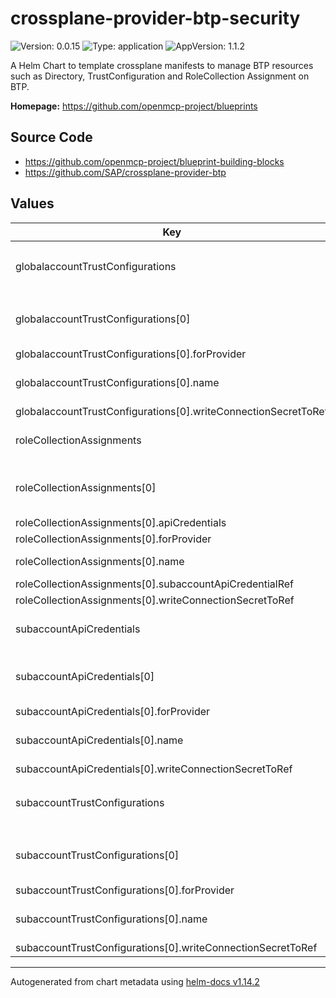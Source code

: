 

# crossplane-provider-btp-security

![Version: 0.0.15](https://img.shields.io/badge/Version-0.0.15-informational?style=flat-square) ![Type: application](https://img.shields.io/badge/Type-application-informational?style=flat-square) ![AppVersion: 1.1.2](https://img.shields.io/badge/AppVersion-1.1.2-informational?style=flat-square)

A Helm Chart to template crossplane manifests to manage BTP resources such as Directory, TrustConfiguration and RoleCollection Assignment on BTP.

**Homepage:** <https://github.com/openmcp-project/blueprints>

## Source Code

* <https://github.com/openmcp-project/blueprint-building-blocks>
* <https://github.com/SAP/crossplane-provider-btp>

## Values

| Key | Type | Default | Description |
|-----|------|---------|-------------|
| globalaccountTrustConfigurations | list | object | `globalaccountTrustConfigurations[].` orchestrate [`kind: GlobalaccountTrustConfiguration`](https://doc.crds.dev/github.com/SAP/crossplane-provider-btp/security.btp.sap.crossplane.io/GlobalaccountTrustConfiguration/v1alpha1@v1.1.2) of [BTP Accounts](https://help.sap.com/docs/btp/sap-business-technology-platform/account-model). |
| globalaccountTrustConfigurations[0] | object | `{"btpSapCrossplaneProviderConfigRefName":"","forProvider":[],"name":"","writeConnectionSecretToRef":[]}` | btpSapCrossplaneProviderConfigRefName defines crossplane provider configuration reference name (identifier) of a [BTP Global Account](https://help.sap.com/docs/btp/sap-business-technology-platform/getting-global-account)! |
| globalaccountTrustConfigurations[0].forProvider | list | `[]` | [forProvider](https://doc.crds.dev/github.com/SAP/crossplane-provider-btp/security.btp.sap.crossplane.io/GlobalaccountTrustConfiguration/v1alpha1@v1.1.2) CRD |
| globalaccountTrustConfigurations[0].name | string | - | Name of the GlobalaccountTrustConfiguration resource - [CRD Browser](https://doc.crds.dev/github.com/SAP/crossplane-provider-btp/security.btp.sap.crossplane.io/GlobalaccountTrustConfiguration/v1alpha1@v1.1.2?path=metadata). |
| globalaccountTrustConfigurations[0].writeConnectionSecretToRef | list | `[]` | optional |
| roleCollectionAssignments | list | object | `roleCollectionAssignments[].` orchestrate [`kind: RoleCollectionAssignment`](https://doc.crds.dev/github.com/SAP/crossplane-provider-btp/security.btp.sap.crossplane.io/RoleCollectionAssignment/v1alpha1@v1.1.2) of [BTP Accounts](https://help.sap.com/docs/btp/sap-business-technology-platform/account-model). |
| roleCollectionAssignments[0] | object | `{"apiCredentials":[],"btpSapCrossplaneProviderConfigRefName":"","forProvider":[],"name":"","subaccountApiCredentialRef":[],"writeConnectionSecretToRef":[]}` | btpSapCrossplaneProviderConfigRefName defines crossplane provider configuration reference name (identifier) of a [BTP Global Account](https://help.sap.com/docs/btp/sap-business-technology-platform/getting-global-account)! |
| roleCollectionAssignments[0].apiCredentials | list | `[]` | optional [apiCredentials](https://doc.crds.dev/github.com/SAP/crossplane-provider-btp/security.btp.sap.crossplane.io/RoleCollectionAssignment/v1alpha1@v1.1.2) CRD |
| roleCollectionAssignments[0].forProvider | list | `[]` | [forProvider](https://doc.crds.dev/github.com/SAP/crossplane-provider-btp/security.btp.sap.crossplane.io/RoleCollectionAssignment/v1alpha1@v1.1.2) CRD |
| roleCollectionAssignments[0].name | string | - | Name of the RoleCollectionAssignment resource - [CRD Browser](https://doc.crds.dev/github.com/SAP/crossplane-provider-btp/security.btp.sap.crossplane.io/RoleCollectionAssignment/v1alpha1@v1.1.2?path=metadata). |
| roleCollectionAssignments[0].subaccountApiCredentialRef | list | `[]` | optional [subaccountApiCredentialRef](https://doc.crds.dev/github.com/SAP/crossplane-provider-btp/security.btp.sap.crossplane.io/RoleCollectionAssignment/v1alpha1@v1.1.2) CRD |
| roleCollectionAssignments[0].writeConnectionSecretToRef | list | `[]` | optional |
| subaccountApiCredentials | list | object | `subaccountApiCredentials[].` orchestrate [`kind: SubaccountApiCredential`](https://doc.crds.dev/github.com/SAP/crossplane-provider-btp/security.btp.sap.crossplane.io/SubaccountApiCredential/v1alpha1@v1.3.0) of [BTP Accounts](https://help.sap.com/docs/btp/sap-business-technology-platform/account-model). |
| subaccountApiCredentials[0] | object | `{"btpSapCrossplaneProviderConfigRefName":"","forProvider":[],"name":"","writeConnectionSecretToRef":[]}` | btpSapCrossplaneProviderConfigRefName defines crossplane provider configuration reference name (identifier) of a [BTP Global Account](https://help.sap.com/docs/btp/sap-business-technology-platform/getting-global-account)! |
| subaccountApiCredentials[0].forProvider | list | `[]` | [forProvider](https://doc.crds.dev/github.com/SAP/crossplane-provider-btp/security.btp.sap.crossplane.io/SubaccountApiCredential/v1alpha1@v1.3.0) CRD |
| subaccountApiCredentials[0].name | string | - | Name of the GlobalaccountTrustConfiguration resource - [CRD Browser](https://doc.crds.dev/github.com/SAP/crossplane-provider-btp/security.btp.sap.crossplane.io/SubaccountApiCredential/v1alpha1@v1.3.0). |
| subaccountApiCredentials[0].writeConnectionSecretToRef | list | `[]` | optional |
| subaccountTrustConfigurations | list | object | `subaccountTrustConfigurations[].` orchestrate [`kind: SubaccountTrustConfiguration`](https://doc.crds.dev/github.com/SAP/crossplane-provider-btp/security.btp.sap.crossplane.io/SubaccountTrustConfiguration/v1alpha1@v1.1.2) of [BTP Accounts](https://help.sap.com/docs/btp/sap-business-technology-platform/account-model). |
| subaccountTrustConfigurations[0] | object | `{"btpSapCrossplaneProviderConfigRefName":"","forProvider":[],"name":"","writeConnectionSecretToRef":[]}` | btpSapCrossplaneProviderConfigRefName defines crossplane provider configuration reference name (identifier) of a [BTP Global Account](https://help.sap.com/docs/btp/sap-business-technology-platform/getting-global-account)! |
| subaccountTrustConfigurations[0].forProvider | list | `[]` | [forProvider](https://doc.crds.dev/github.com/SAP/crossplane-provider-btp/security.btp.sap.crossplane.io/SubaccountTrustConfiguration/v1alpha1@v1.1.2) CRD |
| subaccountTrustConfigurations[0].name | string | - | Name of the SubaccountTrustConfiguration resource - [CRD Browser](https://doc.crds.dev/github.com/SAP/crossplane-provider-btp/security.btp.sap.crossplane.io/SubaccountTrustConfiguration/v1alpha1@v1.1.2?path=metadata). |
| subaccountTrustConfigurations[0].writeConnectionSecretToRef | list | `[]` | optional |

----------------------------------------------
Autogenerated from chart metadata using [helm-docs v1.14.2](https://github.com/norwoodj/helm-docs/releases/v1.14.2)